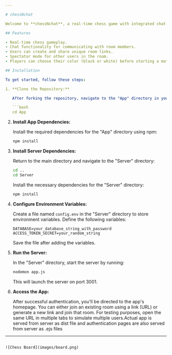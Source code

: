 ```yaml
---

# chessNchat

Welcome to **chessNchat**, a real-time chess game with integrated chat functionality. This project utilizes websockets through the Socket.IO library, enabling users to engage in live chess matches and communicate with opponents via chat.

## Features

- Real-time chess gameplay.
- Chat functionality for communicating with room members.
- Users can create and share unique room links.
- Spectator mode for other users in the room.
- Players can choose their color (black or white) before starting a match.

## Installation

To get started, follow these steps:

1. **Clone the Repository:**

   After forking the repository, navigate to the "App" directory in your terminal:

   ```bash
   cd App
   ```

2. **Install App Dependencies:**

   Install the required dependencies for the "App" directory using npm:

   ```bash
   npm install
   ```

3. **Install Server Dependencies:**

   Return to the main directory and navigate to the "Server" directory:

   ```bash
   cd ..
   cd Server
   ```

   Install the necessary dependencies for the "Server" directory:

   ```bash
   npm install
   ```

4. **Configure Environment Variables:**

   Create a file named `config.env` in the "Server" directory to store environment variables. Define the following variables:

   ```env
   DATABASE=your_database_string_with_password
   ACCESS_TOKEN_SECRET=your_random_string
   ```

   Save the file after adding the variables.

5. **Run the Server:**

   In the "Server" directory, start the server by running:

   ```bash
   nodemon app.js
   ```

   This will launch the server on port 3001.

6. **Access the App:**

   After successful authentication, you'll be directed to the app's homepage. You can either join an existing room using a link (URL) or generate a new link and join that room. For testing purposes, open the same URL in multiple tabs to simulate multiple users.Actual app is served from server as dist file and authentication pages are also served from server as .ejs files 
   
---
```

![Chess Board](images/board.png)

